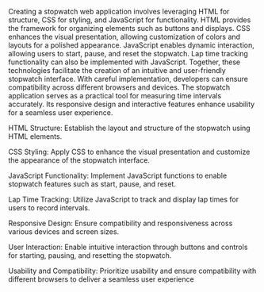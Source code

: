 Creating a stopwatch web application involves leveraging HTML for structure, CSS for styling, and JavaScript for functionality. HTML provides the framework for organizing elements such as buttons and displays. CSS enhances the visual presentation, allowing customization of colors and layouts for a polished appearance. JavaScript enables dynamic interaction, allowing users to start, pause, and reset the stopwatch. Lap time tracking functionality can also be implemented with JavaScript. Together, these technologies facilitate the creation of an intuitive and user-friendly stopwatch interface. With careful implementation, developers can ensure compatibility across different browsers and devices. The stopwatch application serves as a practical tool for measuring time intervals accurately. Its responsive design and interactive features enhance usability for a seamless user experience.

HTML Structure: Establish the layout and structure of the stopwatch using HTML elements.

CSS Styling: Apply CSS to enhance the visual presentation and customize the appearance of the stopwatch interface.

JavaScript Functionality: Implement JavaScript functions to enable stopwatch features such as start, pause, and reset.

Lap Time Tracking: Utilize JavaScript to track and display lap times for users to record intervals.

Responsive Design: Ensure compatibility and responsiveness across various devices and screen sizes.

User Interaction: Enable intuitive interaction through buttons and controls for starting, pausing, and resetting the stopwatch.

Usability and Compatibility: Prioritize usability and ensure compatibility with different browsers to deliver a seamless user experience
